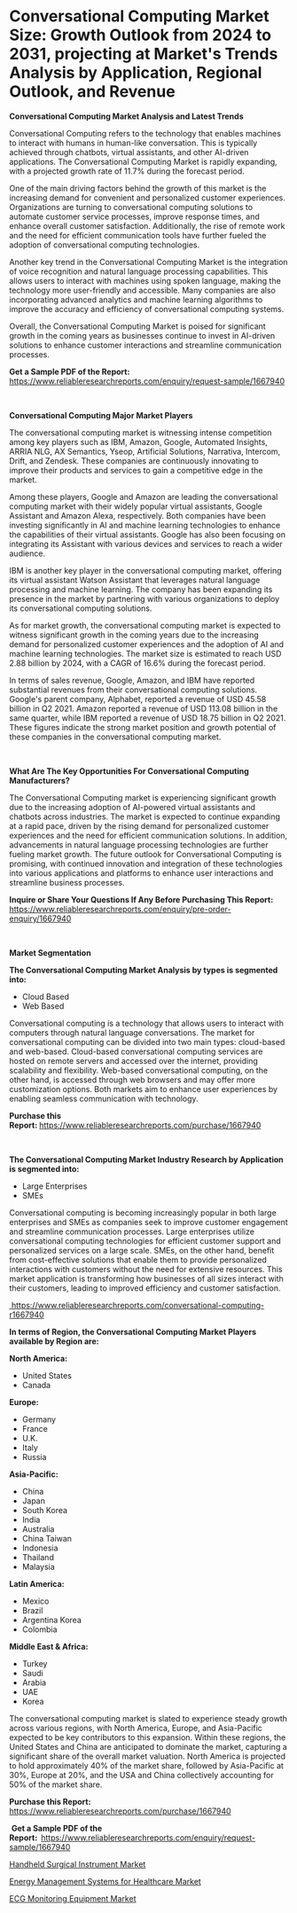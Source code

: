 <p><h1>Conversational Computing Market Size: Growth Outlook from 2024 to 2031, projecting at Market's Trends Analysis by Application, Regional Outlook, and Revenue</h1></p><p><strong>Conversational Computing Market Analysis and Latest Trends</strong></p>
<p><p>Conversational Computing refers to the technology that enables machines to interact with humans in human-like conversation. This is typically achieved through chatbots, virtual assistants, and other AI-driven applications. The Conversational Computing Market is rapidly expanding, with a projected growth rate of 11.7% during the forecast period.</p><p>One of the main driving factors behind the growth of this market is the increasing demand for convenient and personalized customer experiences. Organizations are turning to conversational computing solutions to automate customer service processes, improve response times, and enhance overall customer satisfaction. Additionally, the rise of remote work and the need for efficient communication tools have further fueled the adoption of conversational computing technologies.</p><p>Another key trend in the Conversational Computing Market is the integration of voice recognition and natural language processing capabilities. This allows users to interact with machines using spoken language, making the technology more user-friendly and accessible. Many companies are also incorporating advanced analytics and machine learning algorithms to improve the accuracy and efficiency of conversational computing systems.</p><p>Overall, the Conversational Computing Market is poised for significant growth in the coming years as businesses continue to invest in AI-driven solutions to enhance customer interactions and streamline communication processes.</p></p>
<p><strong>Get a Sample PDF of the Report:&nbsp;</strong> <a href="https://www.reliableresearchreports.com/enquiry/request-sample/1667940">https://www.reliableresearchreports.com/enquiry/request-sample/1667940</a></p>
<p>&nbsp;</p>
<p><strong>Conversational Computing Major Market Players</strong></p>
<p><p>The conversational computing market is witnessing intense competition among key players such as IBM, Amazon, Google, Automated Insights, ARRIA NLG, AX Semantics, Yseop, Artificial Solutions, Narrativa, Intercom, Drift, and Zendesk. These companies are continuously innovating to improve their products and services to gain a competitive edge in the market.</p><p>Among these players, Google and Amazon are leading the conversational computing market with their widely popular virtual assistants, Google Assistant and Amazon Alexa, respectively. Both companies have been investing significantly in AI and machine learning technologies to enhance the capabilities of their virtual assistants. Google has also been focusing on integrating its Assistant with various devices and services to reach a wider audience.</p><p>IBM is another key player in the conversational computing market, offering its virtual assistant Watson Assistant that leverages natural language processing and machine learning. The company has been expanding its presence in the market by partnering with various organizations to deploy its conversational computing solutions.</p><p>As for market growth, the conversational computing market is expected to witness significant growth in the coming years due to the increasing demand for personalized customer experiences and the adoption of AI and machine learning technologies. The market size is estimated to reach USD 2.88 billion by 2024, with a CAGR of 16.6% during the forecast period.</p><p>In terms of sales revenue, Google, Amazon, and IBM have reported substantial revenues from their conversational computing solutions. Google's parent company, Alphabet, reported a revenue of USD 45.58 billion in Q2 2021. Amazon reported a revenue of USD 113.08 billion in the same quarter, while IBM reported a revenue of USD 18.75 billion in Q2 2021. These figures indicate the strong market position and growth potential of these companies in the conversational computing market.</p></p>
<p>&nbsp;</p>
<p><strong>What Are The Key Opportunities For Conversational Computing Manufacturers?</strong></p>
<p><p>The Conversational Computing market is experiencing significant growth due to the increasing adoption of AI-powered virtual assistants and chatbots across industries. The market is expected to continue expanding at a rapid pace, driven by the rising demand for personalized customer experiences and the need for efficient communication solutions. In addition, advancements in natural language processing technologies are further fueling market growth. The future outlook for Conversational Computing is promising, with continued innovation and integration of these technologies into various applications and platforms to enhance user interactions and streamline business processes.</p></p>
<p><strong>Inquire or Share Your Questions If Any Before Purchasing This Report:</strong> <a href="https://www.reliableresearchreports.com/enquiry/pre-order-enquiry/1667940">https://www.reliableresearchreports.com/enquiry/pre-order-enquiry/1667940</a></p>
<p>&nbsp;</p>
<p><strong>Market Segmentation</strong></p>
<p><strong>The Conversational Computing Market Analysis by types is segmented into:</strong></p>
<p><ul><li>Cloud Based</li><li>Web Based</li></ul></p>
<p><p>Conversational computing is a technology that allows users to interact with computers through natural language conversations. The market for conversational computing can be divided into two main types: cloud-based and web-based. Cloud-based conversational computing services are hosted on remote servers and accessed over the internet, providing scalability and flexibility. Web-based conversational computing, on the other hand, is accessed through web browsers and may offer more customization options. Both markets aim to enhance user experiences by enabling seamless communication with technology.</p></p>
<p><strong>Purchase this Report:&nbsp;</strong><a href="https://www.reliableresearchreports.com/purchase/1667940">https://www.reliableresearchreports.com/purchase/1667940</a></p>
<p>&nbsp;</p>
<p><strong>The Conversational Computing Market Industry Research by Application is segmented into:</strong></p>
<p><ul><li>Large Enterprises</li><li>SMEs</li></ul></p>
<p><p>Conversational computing is becoming increasingly popular in both large enterprises and SMEs as companies seek to improve customer engagement and streamline communication processes. Large enterprises utilize conversational computing technologies for efficient customer support and personalized services on a large scale. SMEs, on the other hand, benefit from cost-effective solutions that enable them to provide personalized interactions with customers without the need for extensive resources. This market application is transforming how businesses of all sizes interact with their customers, leading to improved efficiency and customer satisfaction.</p></p>
<p><a href="https://www.reliableresearchreports.com/conversational-computing-r1667940">&nbsp;https://www.reliableresearchreports.com/conversational-computing-r1667940</a></p>
<p><strong>In terms of Region, the Conversational Computing Market Players available by Region are:</strong></p>
<p>
    <p> <strong> North America: </strong>
        <ul>
            <li>United States</li>
            <li>Canada</li>
        </ul>
        </p> 
    <p> <strong> Europe: </strong>
        <ul>
            <li>Germany</li>
            <li>France</li>
            <li>U.K.</li>
            <li>Italy</li>
            <li>Russia</li>
        </ul>
        </p> 
    <p> <strong> Asia-Pacific: </strong>
        <ul>
            <li>China</li>
            <li>Japan</li>
            <li>South Korea</li>
            <li>India</li>
            <li>Australia</li>
            <li>China Taiwan</li>
            <li>Indonesia</li>
            <li>Thailand</li>
            <li>Malaysia</li>
        </ul>
        </p> 
    <p> <strong> Latin America: </strong>
        <ul>
            <li>Mexico</li>
            <li>Brazil</li>
            <li>Argentina Korea</li>
            <li>Colombia</li>
        </ul>
        </p> 
    <p> <strong> Middle East & Africa: </strong>
        <ul>
            <li>Turkey</li>
            <li>Saudi</li>
            <li>Arabia</li>
            <li>UAE</li>
            <li>Korea</li>
        </ul>
    </p>
    </p>
<p><p>The conversational computing market is slated to experience steady growth across various regions, with North America, Europe, and Asia-Pacific expected to be key contributors to this expansion. Within these regions, the United States and China are anticipated to dominate the market, capturing a significant share of the overall market valuation. North America is projected to hold approximately 40% of the market share, followed by Asia-Pacific at 30%, Europe at 20%, and the USA and China collectively accounting for 50% of the market share.</p></p>
<p><strong>Purchase this Report: </strong><a href="https://www.reliableresearchreports.com/purchase/1667940">https://www.reliableresearchreports.com/purchase/1667940</a></p>
<p>&nbsp;<strong>Get a Sample PDF of the Report:&nbsp;&nbsp;</strong><a href="https://www.reliableresearchreports.com/enquiry/request-sample/1667940">https://www.reliableresearchreports.com/enquiry/request-sample/1667940</a></p>
<p><strong></strong></p>
<p><p><a href="https://github.com/faisalayoob601/Market-Research-Report-List-1/blob/main/handheld-surgical-instrument-market.md">Handheld Surgical Instrument Market</a></p><p><a href="https://github.com/nafiafirdania/Market-Research-Report-List-1/blob/main/energy-management-systems-for-healthcare-market.md">Energy Management Systems for Healthcare Market</a></p><p><a href="https://view.publitas.com/reportprime-1/ecg-monitoring-equipment-market-share-size-trends-industry-analysis-report-by-application-hospitals-clinics-other-by-type-stationary-type-portable-type-and-forecast-2024-2031/">ECG Monitoring Equipment Market</a></p></p>
